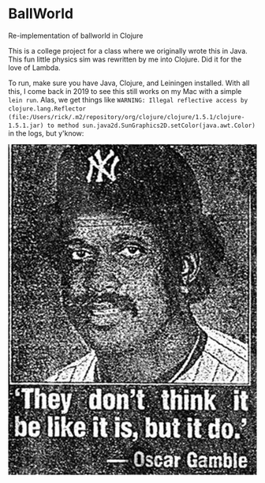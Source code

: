 # BallWorld

Re-implementation of ballworld in Clojure

This is a college project for a class where we originally wrote this in Java. This fun little physics sim was rewritten by me into Clojure. Did it for the love of Lambda.

To run, make sure you have Java, Clojure, and Leiningen installed. With all this, I come back in 2019 to see this still works on my Mac with a simple `lein run`. Alas, we get things like `WARNING: Illegal reflective access by clojure.lang.Reflector (file:/Users/rick/.m2/repository/org/clojure/clojure/1.5.1/clojure-1.5.1.jar) to method sun.java2d.SunGraphics2D.setColor(java.awt.Color)` in the logs, but y'know:

![Be like it do](https://github.com/rickylevan/ballworld/blob/master/be_like_it_do.png)
